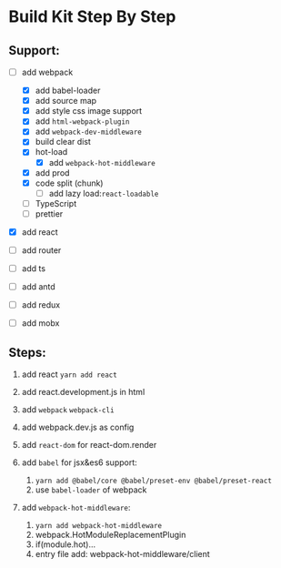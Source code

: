 # Build Kit Step By Step

## Support:

- [ ] add webpack

  - [x] add babel-loader
  - [x] add source map
  - [x] add style css image support
  - [x] add `html-webpack-plugin`
  - [x] add `webpack-dev-middleware`
  - [x] build clear dist
  - [x] hot-load
    - [x] add `webpack-hot-middleware`
  - [x] add prod
  - [x] code split (chunk)
    - [ ] add lazy load:`react-loadable`
  - [ ] TypeScript
  - [ ] prettier

- [x] add react
- [ ] add router
- [ ] add ts
- [ ] add antd
- [ ] add redux
- [ ] add mobx

## Steps:

1.  add react `yarn add react`
2.  add react.development.js in html

3.  add `webpack` `webpack-cli`
4.  add webpack.dev.js as config
5.  add `react-dom` for react-dom.render

6.  add `babel` for jsx&es6 support:

    1. `yarn add @babel/core @babel/preset-env @babel/preset-react`
    2. use `babel-loader` of webpack

7.  add `webpack-hot-middleware`:
    1. `yarn add webpack-hot-middleware`
    2. webpack.HotModuleReplacementPlugin
    3. if(module.hot)...
    4. entry file add: webpack-hot-middleware/client
